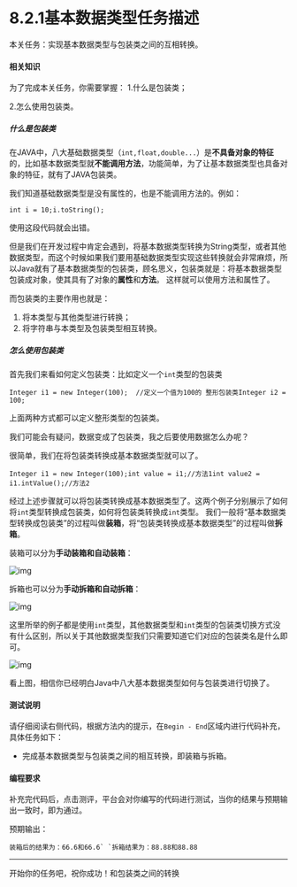 # 8.2.1基本数据类型任务描述

本关任务：实现基本数据类型与包装类之间的互相转换。

#### 相关知识

为了完成本关任务，你需要掌握： 1.什么是包装类；

2.怎么使用包装类。

##### 什么是包装类

在JAVA中，八大基础数据类型（`int,float,double...`）是**不具备对象的特征**的，比如基本数据类型就**不能调用方法**，功能简单，为了让基本数据类型也具备对象的特征，就有了JAVA包装类。

我们知道基础数据类型是没有属性的，也是不能调用方法的。例如：

```
int i = 10;i.toString();
```

使用这段代码就会出错。

但是我们在开发过程中肯定会遇到，将基本数据类型转换为String类型，或者其他数据类型，而这个时候如果我们要用基础数据类型实现这些转换就会非常麻烦，所以Java就有了基本数据类型的包装类，顾名思义，包装类就是：将基本数据类型包装成对象，使其具有了对象的**属性**和**方法**。 这样就可以使用方法和属性了。

而包装类的主要作用也就是：

1. 将本类型与其他类型进行转换；
2. 将字符串与本类型及包装类型相互转换。

##### 怎么使用包装类

首先我们来看如何定义包装类：比如定义一个`int`类型的包装类

```
Integer i1 = new Integer(100);  //定义一个值为100的 整形包装类Integer i2 = 100;
```

上面两种方式都可以定义整形类型的包装类。

我们可能会有疑问，数据变成了包装类，我之后要使用数据怎么办呢？

很简单，我们在将包装类转换成基本数据类型就可以了。

```
Integer i1 = new Integer(100);int value = i1;//方法1int value2 = i1.intValue();//方法2
```

经过上述步骤就可以将包装类转换成基本数据类型了。这两个例子分别展示了如何将`int`类型转换成包装类，如何将包装类转换成`int`类型。 我们一般将“基本数据类型转换成包装类”的过程叫做**装箱**，将“包装类转换成基本数据类型”的过程叫做**拆箱**。

装箱可以分为**手动装箱和自动装箱**：

![img](https://data.educoder.net/api/attachments/Y3lBcVprZURTTkRESmhsWE5uNDM3QT09)

拆箱也可以分为**手动拆箱和自动拆箱**：

![img](https://data.educoder.net/api/attachments/Y0dWYWR6VlhodVB6bFFQWFFxQTJNQT09)

这里所举的例子都是使用`int`类型，其他数据类型和`int`类型的包装类切换方式没有什么区别，所以关于其他数据类型我们只需要知道它们对应的包装类名是什么即可。

![img](https://data.educoder.net/api/attachments/RGNDSENmYWM3cklnc21Mc1hvZ1NqUT09)

看上图，相信你已经明白Java中八大基本数据类型如何与包装类进行切换了。

#### 测试说明

请仔细阅读右侧代码，根据方法内的提示，在`Begin - End`区域内进行代码补充，具体任务如下：

- 完成基本数据类型与包装类之间的相互转换，即装箱与拆箱。

#### 编程要求

补充完代码后，点击测评，平台会对你编写的代码进行测试，当你的结果与预期输出一致时，即为通过。

预期输出：

```
装箱后的结果为：66.6和66.6` `拆箱结果为：88.88和88.88
```

------

开始你的任务吧，祝你成功！和包装类之间的转换